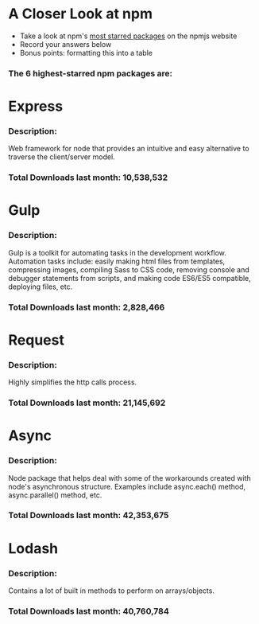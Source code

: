 # A Closer Look at npm
- Take a look at npm's [most starred packages](https://www.npmjs.com/browse/star) on the npmjs website
- Record your answers below
- Bonus points: formatting this into a table

### The 6 highest-starred npm packages are:

# Express

### Description:
Web framework for node that provides an intuitive and easy alternative to
traverse the client/server model.

### Total Downloads last month: 10,538,532

# Gulp

### Description:
Gulp is a toolkit for automating tasks in the development workflow.
Automation tasks include: easily making html files from templates, compressing
images, compiling Sass to CSS code, removing console and debugger statements
from scripts, and making code ES6/ES5 compatible, deploying files, etc.

### Total Downloads last month: 2,828,466

# Request

### Description:
Highly simplifies the http calls process.

### Total Downloads last month: 21,145,692

# Async

### Description:
Node package that helps deal with some of the workarounds created with node's
asynchronous structure. Examples include async.each() method, async.parallel()
method, etc.

### Total Downloads last month: 42,353,675

# Lodash

### Description:
Contains a lot of built in methods to perform on arrays/objects.

### Total Downloads last month: 40,760,784
